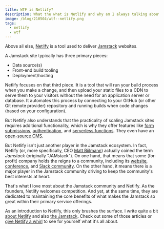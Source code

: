 ```yaml
---
title: WTF is Netlify?
description: What the what is Netlify and why am I always talking about it?
image: /blog/210504/wtf--netlify.png
tags:
  - netlify
  - wtf
---
```


Above all else, [Netlify](https://www.netlify.com/about/) is a tool used to deliver [Jamstack](/blog/wtf-is-jamstack) websites.

A Jamstack site typically has three primary pieces:

- Data source(s)
- Front-end build tooling
- Deployment/hosting

Netlify focuses on that third piece. It is a tool that will run your build process when you make a change, and then upload your static files to a CDN to serve them to your visitors without the need for an application server or database. It automates this process by connecting to your GitHub (or other Git remote provider) repository and running builds when code changes (based on your configuration).

But Netlify also understands that the practicality of scaling Jamstack sites requires additional functionality, which is why they offer features like [form submissions](https://www.netlify.com/products/forms/), [authentication](https://docs.netlify.com/visitor-access/identity/), and [serverless functions](https://www.netlify.com/products/functions/). They even have an [open-source CMS](https://www.netlifycms.org/).

But Netlify isn't just another player in the Jamstack ecosystem. In fact, Netlify (or, more specifically, CEO [Matt Biilmann](https://twitter.com/biilmann)) actually coined the term _Jamstack_ (originally "JAMstack"). On one hand, that means that some (for-profit) company holds the reigns to a community, including its [website](https://jamstack.org/), [conference](https://jamstackconf.com/), and [Slack community](https://jamstack.org/slack). On the other hand, it means there is a major player in the Jamstack community driving to keep the community's best interests at heart.

That's what I love most about the Jamstack community and Netlify. As the founders, Netlify welcomes competition. And yet, at the same time, they are dedicated to maintaining the core benefits of what makes the Jamstack so great within their primary service offerings.

As an introduction to Netlify, this only brushes the surface. I write quite a bit [about Netlify](/topics/netlify/) and also [the Jamstack](/topics/jamstack/). Check out some of those articles or [give Netlify a whirl](https://app.netlify.com/) to see for yourself what it's all about.
